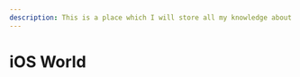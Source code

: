 ```yaml
---
description: This is a place which I will store all my knowledge about iOS development
---
```


# iOS World

